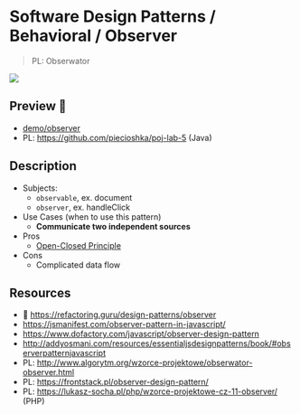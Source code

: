 # Software Design Patterns / Behavioral / Observer

> PL: Obserwator

<img src="images/icons/electron.svg" class="pattern-logo">

## Preview 🎉

* <a href="./demo/observer/">demo/observer</a>
* PL: <https://github.com/piecioshka/poj-lab-5> (Java)

## Description

* Subjects:
    + `observable`, ex. document
    + `observer`, ex. handleClick
* Use Cases (when to use this pattern)
    + **Communicate two independent sources**
* Pros
    + [Open-Closed Principle](chapters/patterns/solid/open-closed-principle.md)
* Cons
    + Complicated data flow

## Resources

* 🚀 <https://refactoring.guru/design-patterns/observer>
* <https://jsmanifest.com/observer-pattern-in-javascript/>
* <https://www.dofactory.com/javascript/observer-design-pattern>
* <http://addyosmani.com/resources/essentialjsdesignpatterns/book/#observerpatternjavascript>
* PL: <http://www.algorytm.org/wzorce-projektowe/obserwator-observer.html>
* PL: <https://frontstack.pl/observer-design-pattern/>
* PL: <https://lukasz-socha.pl/php/wzorce-projektowe-cz-11-observer/> (PHP)
